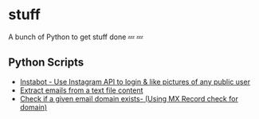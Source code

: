 # stuff
A bunch of Python to get stuff done  💤 💤


## Python Scripts

- [Instabot - Use Instagram API to login & like pictures of any public user](https://github.com/sandiprb/stuff/blob/master/python_script/instabot.py)
- [Extract emails from a text file content](https://github.com/sandiprb/stuff/blob/master/python_script/extract_emails_from_textfile.py)
- [Check if a given email domain exists- (Using MX Record check for domain)](https://github.com/sandiprb/stuff/blob/master/python_script/domain_mx_check.py) 
